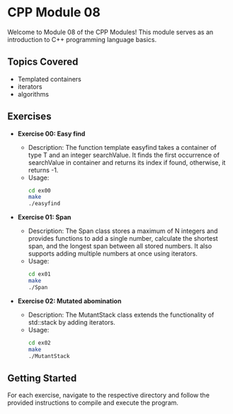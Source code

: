 # CPP Module 08

Welcome to Module 08 of the CPP Modules! This module serves as an introduction to C++ programming language basics.

## Topics Covered
- Templated containers
- iterators
- algorithms

## Exercises
- **Exercise 00: Easy find**
  - Description: The function template easyfind takes a container of type T and an integer searchValue. It finds the first occurrence of searchValue in container and returns its index if found, otherwise, it returns -1.
  - Usage:
    ```bash
    cd ex00
    make
    ./easyfind
    ```

- **Exercise 01: Span**
  - Description: The Span class stores a maximum of N integers and provides functions to add a single number, calculate the shortest span, and the longest span between all stored numbers. It also supports adding multiple numbers at once using iterators.
  - Usage:
    ```bash
    cd ex01
    make
    ./Span
    ```

- **Exercise 02: Mutated abomination**
  - Description: The MutantStack class extends the functionality of std::stack by adding iterators.
  - Usage:
    ```bash
    cd ex02
    make
    ./MutantStack
    ```

## Getting Started

For each exercise, navigate to the respective directory and follow the provided instructions to compile and execute the program.
